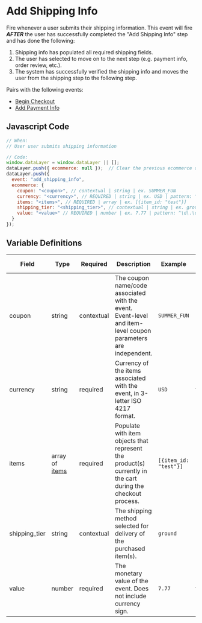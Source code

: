 # Add Shipping Info

Fire whenever a user submits their shipping information. This event will fire _**AFTER**_ the user has successfully completed the "Add Shipping Info" step and has done the following:

1. Shipping info has populated all required shipping fields.
2. The user has selected to move on to the next step (e.g. payment info, order review, etc.).
3. The system has successfully verified the shipping info and moves the user from the shipping step to the following step.

Pairs with the following events:
- [Begin Checkout](/events/ecommerce/begin_checkout.md)
- [Add Payment Info](/events/ecommerce/add_payment_info.md)

## Javascript Code

```js
// When:
// User user submits shipping information

// Code:
window.dataLayer = window.dataLayer || [];
dataLayer.push({ ecommerce: null });  // Clear the previous ecommerce object.
dataLayer.push({
  event: "add_shipping_info",
  ecommerce: {
    coupon: "<coupon>", // contextual | string | ex. SUMMER_FUN
    currency: "<currency>", // REQUIRED | string | ex. USD | pattern: ^[A-Z]{3}$ | min. 3, max. 3
    items: "<items>", // REQUIRED | array | ex. [{item_id: "test"}]	
    shipping_tier: "<shipping_tier>", // contextual | string | ex. ground | pattern: ^[a-z_]+$
    value: "<value>" // REQUIRED | number | ex. 7.77 | pattern: ^\d\.\d\d$ | min. 0.00
  }
});
```

## Variable Definitions

|Field|Type|Required|Description|Example|Pattern|Minimum Length|Maximum Length|Minimum|
| --- | --- | --- | --- | --- | --- | --- | --- | --- |
|coupon|string|contextual|The coupon name/code associated with the event. Event-level and item-level coupon parameters are independent.|`SUMMER_FUN`|||`100`|
|currency|string|required|Currency of the items associated with the event, in 3-letter ISO 4217 format.|`USD`|`^[A-Z]{3}$`|`3`|`3`|
|items|array of [items](/schemas/item.md)|required|Populate with item objects that represent the product(s) currently in the cart during the checkout process.|`[{item_id: "test"}]`|
|shipping_tier|string|contextual|The shipping method selected for delivery of the purchased item(s).|`ground`|||`100`|
|value|number|required|The monetary value of the event. Does not include currency sign.|`7.77`|`^\d\.\d\d$`||`100`|`0.00`|
